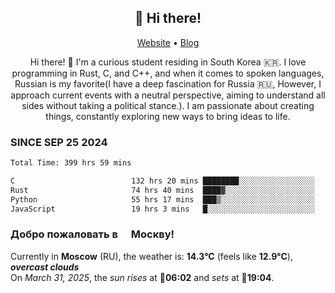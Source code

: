 <h2 align="center">👋 Hi there!</h2>
<p align="center">
  <a href="https://urdekcah.ru">Website</a> •
  <a href="https://urdekcah.blog">Blog</a>
</p>

<p align="center">
  Hi there! 👋 I'm a curious student residing in South Korea 🇰🇷. I love programming in Rust, C, and C++, and when it comes to spoken languages, Russian is my favorite(I have a deep fascination for Russia 🇷🇺, However, I approach current events with a neutral perspective, aiming to understand all sides without taking a political stance.). I am passionate about creating things, constantly exploring new ways to bring ideas to life.
</p>

### SINCE SEP 25 2024
<!--START_SECTION:waka-->
<!--LAST_WAKA_UPDATE:2025-03-30 18:27:41-->
```txt
Total Time: 399 hrs 59 mins

C                          132 hrs 20 mins ████████░░░░░░░░░░░░░░░░░   32.19 %
Rust                       74 hrs 40 mins  ████▓░░░░░░░░░░░░░░░░░░░░   18.16 %
Python                     55 hrs 17 mins  ███▒░░░░░░░░░░░░░░░░░░░░░   13.45 %
JavaScript                 19 hrs 3 mins   █░░░░░░░░░░░░░░░░░░░░░░░░   04.63 %
```
<!--END_SECTION:waka-->

<h3>Добро пожаловать в <img src="https://cdn-icons-png.flaticon.com/512/197/197408.png" width="13"/> Москву!</h3>

<!--START_SECTION:weather:moscow-->
<!--LAST_WEATHER_UPDATE:2025-03-31 15:24:16-->
Currently in **Moscow** (RU), the weather is: **14.3°C** (feels like **12.9°C**), ***overcast clouds***<br/>
On *March 31, 2025*, the *sun rises* at 🌅**06:02** and *sets* at 🌇**19:04**.
<!--END_SECTION:weather-->
